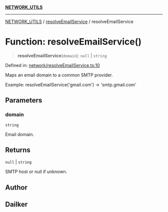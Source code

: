 [**NETWORK_UTILS**](../../README.md)

***

[NETWORK_UTILS](../../README.md) / [resolveEmailService](../README.md) / resolveEmailService

# Function: resolveEmailService()

> **resolveEmailService**(`domain`): `null` \| `string`

Defined in: [network/resolveEmailService.ts:10](https://github.com/dailker/everyutil/blob/7c30ec40bbb398255a9be572db0a537e8bcb9c11/src/network/resolveEmailService.ts#L10)

Maps an email domain to a common SMTP provider.

Example: resolveEmailService('gmail.com') → 'smtp.gmail.com'

## Parameters

### domain

`string`

Email domain.

## Returns

`null` \| `string`

SMTP host or null if unknown.

## Author

## Dailker
